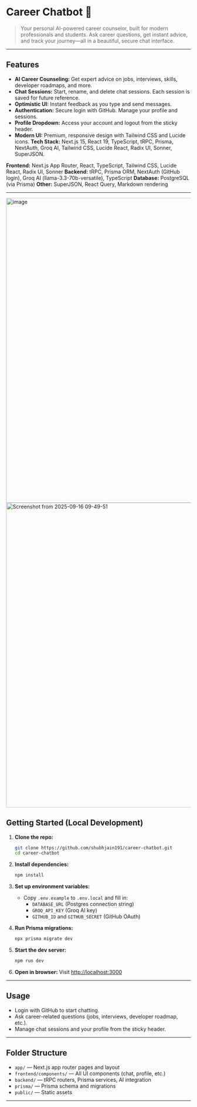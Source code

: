 
# Career Chatbot 🚀

> Your personal AI-powered career counselor, built for modern professionals and students. Ask career questions, get instant advice, and track your journey—all in a beautiful, secure chat interface.

---

## Features

- **AI Career Counseling:** Get expert advice on jobs, interviews, skills, developer roadmaps, and more.
- **Chat Sessions:** Start, rename, and delete chat sessions. Each session is saved for future reference.
- **Optimistic UI:** Instant feedback as you type and send messages.
- **Authentication:** Secure login with GitHub. Manage your profile and sessions.
- **Profile Dropdown:** Access your account and logout from the sticky header.
- **Modern UI:** Premium, responsive design with Tailwind CSS and Lucide icons.
 **Tech Stack:** Next.js 15, React 19, TypeScript, tRPC, Prisma, NextAuth, Groq AI, Tailwind CSS, Lucide React, Radix UI, Sonner, SuperJSON.

 **Frontend:** Next.js App Router, React, TypeScript, Tailwind CSS, Lucide React, Radix UI, Sonner
 **Backend:** tRPC, Prisma ORM, NextAuth (GitHub login), Groq AI (llama-3.3-70b-versatile), TypeScript
 **Database:** PostgreSQL (via Prisma)
 **Other:** SuperJSON, React Query, Markdown rendering

---
<img width="1838" height="829" alt="image" src="https://github.com/user-attachments/assets/de8e994e-e73b-4587-abb5-4b6e2aee2b6d" />
<img width="1838" height="829" alt="Screenshot from 2025-09-16 09-49-51" src="https://github.com/user-attachments/assets/271bd85e-477a-4319-94c0-6e9fd8a29f59" />



## Getting Started (Local Development)

1. **Clone the repo:**
	```bash
	git clone https://github.com/shubhjain191/career-chatbot.git
	cd career-chatbot
	```

2. **Install dependencies:**
	```bash
	npm install
	```

3. **Set up environment variables:**
	- Copy `.env.example` to `.env.local` and fill in:
	  - `DATABASE_URL` (Postgres connection string)
	  - `GROQ_API_KEY` (Groq AI key)
	  - `GITHUB_ID` and `GITHUB_SECRET` (GitHub OAuth)

4. **Run Prisma migrations:**
	```bash
	npx prisma migrate dev
	```

5. **Start the dev server:**
	```bash
	npm run dev
	```

6. **Open in browser:**
	Visit [http://localhost:3000](http://localhost:3000)

---

## Usage

- Login with GitHub to start chatting.
- Ask career-related questions (jobs, interviews, developer roadmap, etc.).
- Manage chat sessions and your profile from the sticky header.

---

## Folder Structure

- `app/` — Next.js app router pages and layout
- `frontend/components/` — All UI components (chat, profile, etc.)
- `backend/` — tRPC routers, Prisma services, AI integration
- `prisma/` — Prisma schema and migrations
- `public/` — Static assets

---
